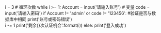 i = 3  # 循环次数
while i >= 1: 
    Account = input('请输入账号')  # 变量
    code = input('请输入密码') 
    if Account != 'admin' or code != '123456':  #验证是否与数据库中相同
        print('账号或密码错误')        
        i -= 1
        print('剩余{}次认证机会'.format(i))
    else:
        print('登入成功')
